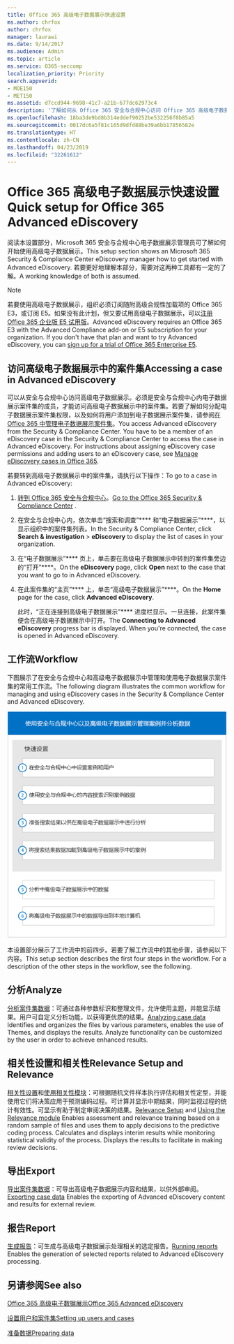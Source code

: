 ```yaml
---
title: Office 365 高级电子数据展示快速设置
ms.author: chrfox
author: chrfox
manager: laurawi
ms.date: 9/14/2017
ms.audience: Admin
ms.topic: article
ms.service: O365-seccomp
localization_priority: Priority
search.appverid:
- MOE150
- MET150
ms.assetid: d7ccd944-9698-41c7-a21b-677dc62973c4
description: '了解如何从 Office 365 安全与合规中心访问 Office 365 高级电子数据展示，并查看使用高级电子数据展示的典型工作流。  '
ms.openlocfilehash: 18ba3de9bd8b314eddef90252be532256f0b85a5
ms.sourcegitcommit: 0017dc6a5f81c165d9dfd88be39a6bb17856582e
ms.translationtype: HT
ms.contentlocale: zh-CN
ms.lasthandoff: 04/23/2019
ms.locfileid: "32261612"
---
```

# <a name="quick-setup-for-office-365-advanced-ediscovery"></a><span data-ttu-id="50e19-103">Office 365 高级电子数据展示快速设置</span><span class="sxs-lookup"><span data-stu-id="50e19-103">Quick setup for Office 365 Advanced eDiscovery</span></span>

<span data-ttu-id="50e19-104">阅读本设置部分，Microsoft 365 安全与合规中心电子数据展示管理员可了解如何开始使用高级电子数据展示。</span><span class="sxs-lookup"><span data-stu-id="50e19-104">This setup section shows an Microsoft 365 Security &amp; Compliance Center eDiscovery manager how to get started with Advanced eDiscovery.</span></span> <span data-ttu-id="50e19-105">若要更好地理解本部分，需要对这两种工具都有一定的了解。</span><span class="sxs-lookup"><span data-stu-id="50e19-105">A working knowledge of both is assumed.</span></span>
  
> [!NOTE]
> <span data-ttu-id="50e19-p102">若要使用高级电子数据展示，组织必须订阅随附高级合规性加载项的 Office 365 E3，或订阅 E5。如果没有此计划，但又要试用高级电子数据展示，可以[注册 Office 365 企业版 E5 试用版](https://go.microsoft.com/fwlink/p/?LinkID=698279)。</span><span class="sxs-lookup"><span data-stu-id="50e19-p102">Advanced eDiscovery requires an Office 365 E3 with the Advanced Compliance add-on or E5 subscription for your organization. If you don't have that plan and want to try Advanced eDiscovery, you can [sign up for a trial of Office 365 Enterprise E5](https://go.microsoft.com/fwlink/p/?LinkID=698279).</span></span> 
  
## <a name="accessing-a-case-in-advanced-ediscovery"></a><span data-ttu-id="50e19-108">访问高级电子数据展示中的案件集</span><span class="sxs-lookup"><span data-stu-id="50e19-108">Accessing a case in Advanced eDiscovery</span></span>

<span data-ttu-id="50e19-p103">可以从安全与合规中心访问高级电子数据展示。必须是安全与合规中心内电子数据展示案件集的成员，才能访问高级电子数据展示中的案件集。若要了解如何分配电子数据展示案件集权限，以及如何将用户添加到电子数据展示案件集，请参阅[在 Office 365 中管理电子数据展示案件集](manage-ediscovery-cases.md)。</span><span class="sxs-lookup"><span data-stu-id="50e19-p103">You access Advanced eDiscovery from the Security &amp; Compliance Center. You have to be a member of an eDiscovery case in the Security &amp; Compliance Center to access the case in Advanced eDiscovery. For instructions about assigning eDiscovery case permissions and adding users to an eDiscovery case, see [Manage eDiscovery cases in Office 365](manage-ediscovery-cases.md).</span></span> 
  
<span data-ttu-id="50e19-112">若要转到高级电子数据展示中的案件集，请执行以下操作：</span><span class="sxs-lookup"><span data-stu-id="50e19-112">To go to a case in Advanced eDiscovery:</span></span> 
  
1. <span data-ttu-id="50e19-113">[转到 Office 365 安全与合规中心](go-to-the-securitycompliance-center.md)。</span><span class="sxs-lookup"><span data-stu-id="50e19-113">[Go to the Office 365 Security &amp; Compliance Center](go-to-the-securitycompliance-center.md) .</span></span> 
    
2. <span data-ttu-id="50e19-114">在安全与合规中心内，依次单击“搜索和调查”\*\*\*\* 和“电子数据展示”\*\*\*\*，以显示组织中的案件集列表。</span><span class="sxs-lookup"><span data-stu-id="50e19-114">In the Security &amp; Compliance Center, click **Search &amp; investigation** \> **eDiscovery** to display the list of cases in your organization.</span></span> 
    
3. <span data-ttu-id="50e19-115">在“电子数据展示”\*\*\*\* 页上，单击要在高级电子数据展示中转到的案件集旁边的“打开”\*\*\*\*。</span><span class="sxs-lookup"><span data-stu-id="50e19-115">On the **eDiscovery** page, click **Open** next to the case that you want to go to in Advanced eDiscovery.</span></span> 
    
4. <span data-ttu-id="50e19-116">在此案件集的“主页”\*\*\*\* 上，单击“高级电子数据展示”\*\*\*\*。</span><span class="sxs-lookup"><span data-stu-id="50e19-116">On the **Home** page for the case, click **Advanced eDiscovery**.</span></span>
    
    <span data-ttu-id="50e19-p104">此时，“正在连接到高级电子数据展示”\*\*\*\* 进度栏显示。一旦连接，此案件集便会在高级电子数据展示中打开。</span><span class="sxs-lookup"><span data-stu-id="50e19-p104">The **Connecting to Advanced eDiscovery** progress bar is displayed. When you're connected, the case is opened in Advanced eDiscovery.</span></span> 
    
## <a name="workflow"></a><span data-ttu-id="50e19-119">工作流</span><span class="sxs-lookup"><span data-stu-id="50e19-119">Workflow</span></span>

<span data-ttu-id="50e19-120">下图展示了在安全与合规中心和高级电子数据展示中管理和使用电子数据展示案件集的常用工作流。</span><span class="sxs-lookup"><span data-stu-id="50e19-120">The following diagram illustrates the common workflow for managing and using eDiscovery cases in the Security &amp; Compliance Center and Advanced eDiscovery.</span></span> 
  
![图中显示了包含四个设置阶段的 Office 365 高级电子数据展示工作流，包括设置用户和案件集、标识案件集数据、导出和处理，然后是分析和导出到本地计算机这两个阶段。](media/76589ccc-789d-4581-b3a8-98d339b05979.png)
  
<span data-ttu-id="50e19-p105">本设置部分展示了工作流中的前四步。若要了解工作流中的其他步骤，请参阅以下内容。</span><span class="sxs-lookup"><span data-stu-id="50e19-p105">This setup section describes the first four steps in the workflow. For a description of the other steps in the workflow, see the following.</span></span>
  
## <a name="analyze"></a><span data-ttu-id="50e19-124">分析</span><span class="sxs-lookup"><span data-stu-id="50e19-124">Analyze</span></span>

<span data-ttu-id="50e19-p106">[分析案件集数据](analyze-case-data-with-advanced-ediscovery.md)：可通过各种参数标识和整理文件，允许使用主题，并能显示结果。用户可自定义分析功能，以获得更优质的结果。</span><span class="sxs-lookup"><span data-stu-id="50e19-p106">[Analyzing case data](analyze-case-data-with-advanced-ediscovery.md) Identifies and organizes the files by various parameters, enables the use of Themes, and displays the results. Analyze functionality can be customized by the user in order to achieve enhanced results.</span></span> 
  
## <a name="relevance-setup-and-relevance"></a><span data-ttu-id="50e19-127">相关性设置和相关性</span><span class="sxs-lookup"><span data-stu-id="50e19-127">Relevance Setup and Relevance</span></span>

<span data-ttu-id="50e19-p107">[相关性设置](manage-relevance-setup-in-advanced-ediscovery.md)和[使用相关性模块](use-relevance-in-advanced-ediscovery.md)：可根据随机文件样本执行评估和相关性定型，并能使用它们将决策应用于预测编码过程。可计算并显示中期结果，同时监视过程的统计有效性。可显示有助于制定审阅决策的结果。</span><span class="sxs-lookup"><span data-stu-id="50e19-p107">[Relevance Setup](manage-relevance-setup-in-advanced-ediscovery.md) and [Using the Relevance module](use-relevance-in-advanced-ediscovery.md) Enables assessment and relevance training based on a random sample of files and uses them to apply decisions to the predictive coding process. Calculates and displays interim results while monitoring statistical validity of the process. Displays the results to facilitate in making review decisions.</span></span> 
  
## <a name="export"></a><span data-ttu-id="50e19-131">导出</span><span class="sxs-lookup"><span data-stu-id="50e19-131">Export</span></span>

<span data-ttu-id="50e19-132">[导出案件集数据](export-case-data-in-advanced-ediscovery.md)：可导出高级电子数据展示内容和结果，以供外部审阅。</span><span class="sxs-lookup"><span data-stu-id="50e19-132">[Exporting case data](export-case-data-in-advanced-ediscovery.md) Enables the exporting of Advanced eDiscovery content and results for external review.</span></span> 
  
## <a name="report"></a><span data-ttu-id="50e19-133">报告</span><span class="sxs-lookup"><span data-stu-id="50e19-133">Report</span></span>

<span data-ttu-id="50e19-134">[生成报告](run-reports-in-advanced-ediscovery.md)：可生成与高级电子数据展示处理相关的选定报告。</span><span class="sxs-lookup"><span data-stu-id="50e19-134">[Running reports](run-reports-in-advanced-ediscovery.md) Enables the generation of selected reports related to Advanced eDiscovery processing.</span></span> 
  
## <a name="see-also"></a><span data-ttu-id="50e19-135">另请参阅</span><span class="sxs-lookup"><span data-stu-id="50e19-135">See also</span></span>

[<span data-ttu-id="50e19-136">Office 365 高级电子数据展示</span><span class="sxs-lookup"><span data-stu-id="50e19-136">Office 365 Advanced eDiscovery</span></span>](office-365-advanced-ediscovery.md)
  
[<span data-ttu-id="50e19-137">设置用户和案件集</span><span class="sxs-lookup"><span data-stu-id="50e19-137">Setting up users and cases</span></span>](set-up-users-and-cases-in-advanced-ediscovery.md)
  
[<span data-ttu-id="50e19-138">准备数据</span><span class="sxs-lookup"><span data-stu-id="50e19-138">Preparing data</span></span>](prepare-data-for-advanced-ediscovery.md)


